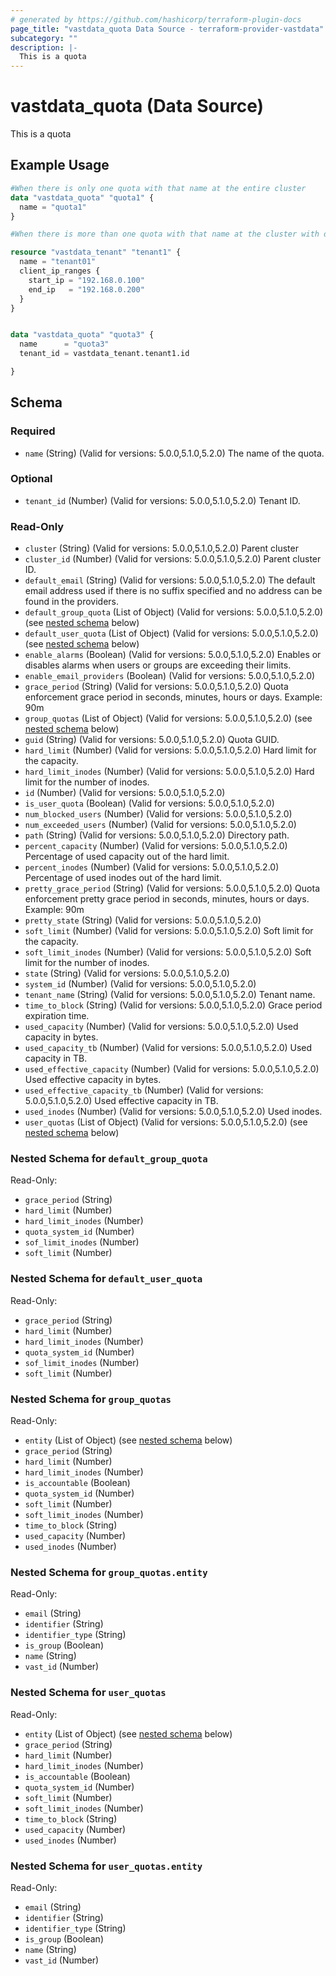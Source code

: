 ```yaml
---
# generated by https://github.com/hashicorp/terraform-plugin-docs
page_title: "vastdata_quota Data Source - terraform-provider-vastdata"
subcategory: ""
description: |-
  This is a quota
---
```


# vastdata_quota (Data Source)

This is a quota

## Example Usage

```terraform
#When there is only one quota with that name at the entire cluster
data "vastdata_quota" "quota1" {
  name = "quota1"
}

#When there is more than one quota with that name at the cluster with differant tenant id

resource "vastdata_tenant" "tenant1" {
  name = "tenant01"
  client_ip_ranges {
    start_ip = "192.168.0.100"
    end_ip   = "192.168.0.200"
  }
}


data "vastdata_quota" "quota3" {
  name      = "quota3"
  tenant_id = vastdata_tenant.tenant1.id

}
```

<!-- schema generated by tfplugindocs -->
## Schema

### Required

- `name` (String) (Valid for versions: 5.0.0,5.1.0,5.2.0) The name of the quota.

### Optional

- `tenant_id` (Number) (Valid for versions: 5.0.0,5.1.0,5.2.0) Tenant ID.

### Read-Only

- `cluster` (String) (Valid for versions: 5.0.0,5.1.0,5.2.0) Parent cluster
- `cluster_id` (Number) (Valid for versions: 5.0.0,5.1.0,5.2.0) Parent cluster ID.
- `default_email` (String) (Valid for versions: 5.0.0,5.1.0,5.2.0) The default email address used if there is no suffix specified and no address can be found in the providers.
- `default_group_quota` (List of Object) (Valid for versions: 5.0.0,5.1.0,5.2.0) (see [nested schema](#nestedatt--default_group_quota) below)
- `default_user_quota` (List of Object) (Valid for versions: 5.0.0,5.1.0,5.2.0) (see [nested schema](#nestedatt--default_user_quota) below)
- `enable_alarms` (Boolean) (Valid for versions: 5.0.0,5.1.0,5.2.0) Enables or disables alarms when users or groups are exceeding their limits.
- `enable_email_providers` (Boolean) (Valid for versions: 5.0.0,5.1.0,5.2.0)
- `grace_period` (String) (Valid for versions: 5.0.0,5.1.0,5.2.0) Quota enforcement grace period in seconds, minutes, hours or days. Example: 90m
- `group_quotas` (List of Object) (Valid for versions: 5.0.0,5.1.0,5.2.0) (see [nested schema](#nestedatt--group_quotas) below)
- `guid` (String) (Valid for versions: 5.0.0,5.1.0,5.2.0) Quota GUID.
- `hard_limit` (Number) (Valid for versions: 5.0.0,5.1.0,5.2.0) Hard limit for the capacity.
- `hard_limit_inodes` (Number) (Valid for versions: 5.0.0,5.1.0,5.2.0) Hard limit for the number of inodes.
- `id` (Number) (Valid for versions: 5.0.0,5.1.0,5.2.0)
- `is_user_quota` (Boolean) (Valid for versions: 5.0.0,5.1.0,5.2.0)
- `num_blocked_users` (Number) (Valid for versions: 5.0.0,5.1.0,5.2.0)
- `num_exceeded_users` (Number) (Valid for versions: 5.0.0,5.1.0,5.2.0)
- `path` (String) (Valid for versions: 5.0.0,5.1.0,5.2.0) Directory path.
- `percent_capacity` (Number) (Valid for versions: 5.0.0,5.1.0,5.2.0) Percentage of used capacity out of the hard limit.
- `percent_inodes` (Number) (Valid for versions: 5.0.0,5.1.0,5.2.0) Percentage of used inodes out of the hard limit.
- `pretty_grace_period` (String) (Valid for versions: 5.0.0,5.1.0,5.2.0) Quota enforcement pretty grace period in seconds, minutes, hours or days. Example: 90m
- `pretty_state` (String) (Valid for versions: 5.0.0,5.1.0,5.2.0)
- `soft_limit` (Number) (Valid for versions: 5.0.0,5.1.0,5.2.0) Soft limit for the capacity.
- `soft_limit_inodes` (Number) (Valid for versions: 5.0.0,5.1.0,5.2.0) Soft limit for the number of inodes.
- `state` (String) (Valid for versions: 5.0.0,5.1.0,5.2.0)
- `system_id` (Number) (Valid for versions: 5.0.0,5.1.0,5.2.0)
- `tenant_name` (String) (Valid for versions: 5.0.0,5.1.0,5.2.0) Tenant name.
- `time_to_block` (String) (Valid for versions: 5.0.0,5.1.0,5.2.0) Grace period expiration time.
- `used_capacity` (Number) (Valid for versions: 5.0.0,5.1.0,5.2.0) Used capacity in bytes.
- `used_capacity_tb` (Number) (Valid for versions: 5.0.0,5.1.0,5.2.0) Used capacity in TB.
- `used_effective_capacity` (Number) (Valid for versions: 5.0.0,5.1.0,5.2.0) Used effective capacity in bytes.
- `used_effective_capacity_tb` (Number) (Valid for versions: 5.0.0,5.1.0,5.2.0) Used effective capacity in TB.
- `used_inodes` (Number) (Valid for versions: 5.0.0,5.1.0,5.2.0) Used inodes.
- `user_quotas` (List of Object) (Valid for versions: 5.0.0,5.1.0,5.2.0) (see [nested schema](#nestedatt--user_quotas) below)

<a id="nestedatt--default_group_quota"></a>
### Nested Schema for `default_group_quota`

Read-Only:

- `grace_period` (String)
- `hard_limit` (Number)
- `hard_limit_inodes` (Number)
- `quota_system_id` (Number)
- `sof_limit_inodes` (Number)
- `soft_limit` (Number)


<a id="nestedatt--default_user_quota"></a>
### Nested Schema for `default_user_quota`

Read-Only:

- `grace_period` (String)
- `hard_limit` (Number)
- `hard_limit_inodes` (Number)
- `quota_system_id` (Number)
- `sof_limit_inodes` (Number)
- `soft_limit` (Number)


<a id="nestedatt--group_quotas"></a>
### Nested Schema for `group_quotas`

Read-Only:

- `entity` (List of Object) (see [nested schema](#nestedobjatt--group_quotas--entity) below)
- `grace_period` (String)
- `hard_limit` (Number)
- `hard_limit_inodes` (Number)
- `is_accountable` (Boolean)
- `quota_system_id` (Number)
- `soft_limit` (Number)
- `soft_limit_inodes` (Number)
- `time_to_block` (String)
- `used_capacity` (Number)
- `used_inodes` (Number)

<a id="nestedobjatt--group_quotas--entity"></a>
### Nested Schema for `group_quotas.entity`

Read-Only:

- `email` (String)
- `identifier` (String)
- `identifier_type` (String)
- `is_group` (Boolean)
- `name` (String)
- `vast_id` (Number)



<a id="nestedatt--user_quotas"></a>
### Nested Schema for `user_quotas`

Read-Only:

- `entity` (List of Object) (see [nested schema](#nestedobjatt--user_quotas--entity) below)
- `grace_period` (String)
- `hard_limit` (Number)
- `hard_limit_inodes` (Number)
- `is_accountable` (Boolean)
- `quota_system_id` (Number)
- `soft_limit` (Number)
- `soft_limit_inodes` (Number)
- `time_to_block` (String)
- `used_capacity` (Number)
- `used_inodes` (Number)

<a id="nestedobjatt--user_quotas--entity"></a>
### Nested Schema for `user_quotas.entity`

Read-Only:

- `email` (String)
- `identifier` (String)
- `identifier_type` (String)
- `is_group` (Boolean)
- `name` (String)
- `vast_id` (Number)
